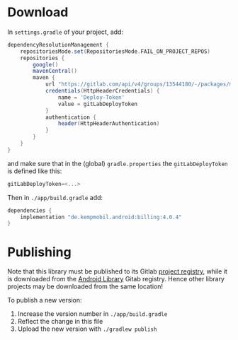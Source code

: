 # Download

In `settings.gradle` of your project, add:

```groovy
dependencyResolutionManagement {
    repositoriesMode.set(RepositoriesMode.FAIL_ON_PROJECT_REPOS)
    repositories {
        google()
        mavenCentral()
        maven {
            url "https://gitlab.com/api/v4/groups/13544180/-/packages/maven"
            credentials(HttpHeaderCredentials) {
                name = 'Deploy-Token'
                value = gitLabDeployToken
            }
            authentication {
                header(HttpHeaderAuthentication)
            }
        }
    }
}
```

and make sure that in the (global) `gradle.properties` the `gitLabDeployToken` is defined like this:
```groovy
gitLabDeployToken=<...>
```

Then in `./app/build.gradle` add:

```groovy
dependencies {
    implementation "de.kempmobil.android:billing:4.0.4"
}
```

# Publishing
Note that this library must be published to its Gitlab [project registry](https://gitlab.com/a4265/billing/-/packages), while it is downloaded from the [Android Library](https://gitlab.com/groups/a4265/-/packages) Gitab registry. Hence other library projects may be downloaded from the same location!

To publish a new version:

1. Increase the version number in `./app/build.gradle`
2. Reflect the change in this file
3. Upload the new version with `./gradlew publish`



